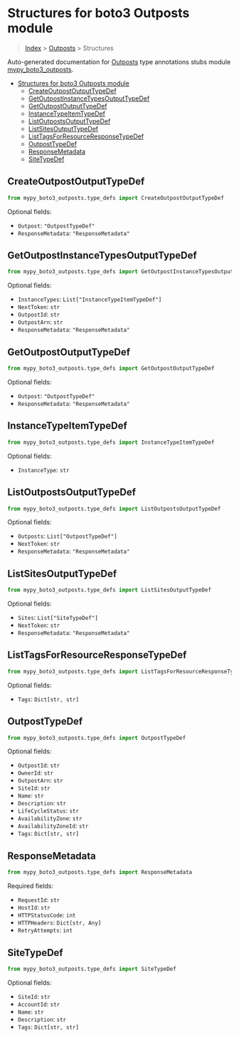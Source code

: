 # Structures for boto3 Outposts module

> [Index](../README.md) > [Outposts](./README.md) > Structures

Auto-generated documentation for [Outposts](https://boto3.amazonaws.com/v1/documentation/api/latest/reference/services/outposts.html#Outposts)
type annotations stubs module [mypy_boto3_outposts](https://pypi.org/project/mypy-boto3-outposts/).

- [Structures for boto3 Outposts module](#structures-for-boto3-outposts-module)
  - [CreateOutpostOutputTypeDef](#createoutpostoutputtypedef)
  - [GetOutpostInstanceTypesOutputTypeDef](#getoutpostinstancetypesoutputtypedef)
  - [GetOutpostOutputTypeDef](#getoutpostoutputtypedef)
  - [InstanceTypeItemTypeDef](#instancetypeitemtypedef)
  - [ListOutpostsOutputTypeDef](#listoutpostsoutputtypedef)
  - [ListSitesOutputTypeDef](#listsitesoutputtypedef)
  - [ListTagsForResourceResponseTypeDef](#listtagsforresourceresponsetypedef)
  - [OutpostTypeDef](#outposttypedef)
  - [ResponseMetadata](#responsemetadata)
  - [SiteTypeDef](#sitetypedef)

## CreateOutpostOutputTypeDef

```python
from mypy_boto3_outposts.type_defs import CreateOutpostOutputTypeDef
```




Optional fields:
- `Outpost`: `"OutpostTypeDef"`
- `ResponseMetadata`: `"ResponseMetadata"`


## GetOutpostInstanceTypesOutputTypeDef

```python
from mypy_boto3_outposts.type_defs import GetOutpostInstanceTypesOutputTypeDef
```




Optional fields:
- `InstanceTypes`: `List["InstanceTypeItemTypeDef"]`
- `NextToken`: `str`
- `OutpostId`: `str`
- `OutpostArn`: `str`
- `ResponseMetadata`: `"ResponseMetadata"`


## GetOutpostOutputTypeDef

```python
from mypy_boto3_outposts.type_defs import GetOutpostOutputTypeDef
```




Optional fields:
- `Outpost`: `"OutpostTypeDef"`
- `ResponseMetadata`: `"ResponseMetadata"`


## InstanceTypeItemTypeDef

```python
from mypy_boto3_outposts.type_defs import InstanceTypeItemTypeDef
```




Optional fields:
- `InstanceType`: `str`


## ListOutpostsOutputTypeDef

```python
from mypy_boto3_outposts.type_defs import ListOutpostsOutputTypeDef
```




Optional fields:
- `Outposts`: `List["OutpostTypeDef"]`
- `NextToken`: `str`
- `ResponseMetadata`: `"ResponseMetadata"`


## ListSitesOutputTypeDef

```python
from mypy_boto3_outposts.type_defs import ListSitesOutputTypeDef
```




Optional fields:
- `Sites`: `List["SiteTypeDef"]`
- `NextToken`: `str`
- `ResponseMetadata`: `"ResponseMetadata"`


## ListTagsForResourceResponseTypeDef

```python
from mypy_boto3_outposts.type_defs import ListTagsForResourceResponseTypeDef
```




Optional fields:
- `Tags`: `Dict[str, str]`


## OutpostTypeDef

```python
from mypy_boto3_outposts.type_defs import OutpostTypeDef
```




Optional fields:
- `OutpostId`: `str`
- `OwnerId`: `str`
- `OutpostArn`: `str`
- `SiteId`: `str`
- `Name`: `str`
- `Description`: `str`
- `LifeCycleStatus`: `str`
- `AvailabilityZone`: `str`
- `AvailabilityZoneId`: `str`
- `Tags`: `Dict[str, str]`


## ResponseMetadata

```python
from mypy_boto3_outposts.type_defs import ResponseMetadata
```


Required fields:
- `RequestId`: `str`
- `HostId`: `str`
- `HTTPStatusCode`: `int`
- `HTTPHeaders`: `Dict[str, Any]`
- `RetryAttempts`: `int`




## SiteTypeDef

```python
from mypy_boto3_outposts.type_defs import SiteTypeDef
```




Optional fields:
- `SiteId`: `str`
- `AccountId`: `str`
- `Name`: `str`
- `Description`: `str`
- `Tags`: `Dict[str, str]`

